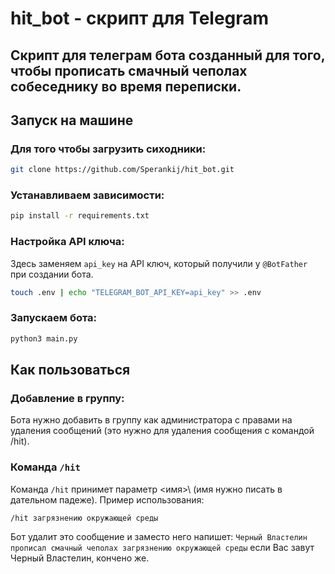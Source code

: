 # hit_bot - скрипт для Telegram
## Скрипт для телеграм бота созданный для того, чтобы прописать смачный чеполах собеседнику во время переписки.


## Запуск на машине
### Для того чтобы загрузить сиходники:
```bash
git clone https://github.com/Sperankij/hit_bot.git
```

### Устанавливаем зависимости:
```bash
pip install -r requirements.txt
```

### Настройка API ключа:
Здесь заменяем `api_key` на API ключ, который получили у `@BotFather` при создании бота.
```bash
touch .env | echo "TELEGRAM_BOT_API_KEY=api_key" >> .env
```

### Запускаем бота:
```bash
python3 main.py
```

## Как пользоваться
### Добавление в группу:
Бота нужно добавить в группу как администратора с правами на удаления сообщений (это нужно для удаления сообщения с командой /hit).

### Команда `/hit`
Команда `/hit` принимет параметр \<имя>\ (имя нужно писать в дательном падеже).
Пример использования:
```
/hit загрязнению окружающей среды
```
Бот удалит это сообщение и заместо него напишет: `Черный Bластелин прописал смачный чеполах загрязнению окружающей среды` если Вас завут Черный Властелин, кончено же.

